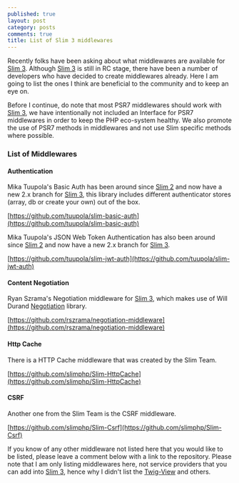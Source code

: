 ```yaml
---
published: true
layout: post
category: posts
comments: true
title: List of Slim 3 middlewares
---
```


Recently folks have been asking about what middlewares are available for [Slim 3][]. Although [Slim 3][] is still in RC stage, there have been a number of developers who have decided to create middlewares already. Here I am going to list the ones I think are beneficial to the community and to keep an eye on.

Before I continue, do note that most PSR7 middlewares should work with [Slim 3][], we have intentionally not included an Interface for PSR7 middlewares in order to keep the PHP eco-system healthy. We also promote the use of PSR7 methods in middlewares and not use Slim specific methods where possible.

### List of Middlewares

#### Authentication

Mika Tuupola's Basic Auth has been around since [Slim 2][] and now have a new 2.x branch for [Slim 3][], this library includes different authenticator stores (array, db or create your own) out of the box. 

[https://github.com/tuupola/slim-basic-auth](https://github.com/tuupola/slim-basic-auth)

Mika Tuupola's JSON Web Token Authentication has also been around since [Slim 2][] and now have a new 2.x branch for [Slim 3][].

[https://github.com/tuupola/slim-jwt-auth](https://github.com/tuupola/slim-jwt-auth)

#### Content Negotiation

Ryan Szrama's Negotiation middleware for [Slim 3][], which makes use of Will Durand [Negotiation][] library. 

[https://github.com/rszrama/negotiation-middleware](https://github.com/rszrama/negotiation-middleware)

#### Http Cache

There is a HTTP Cache middleware that was created by the Slim Team.

[https://github.com/slimphp/Slim-HttpCache](https://github.com/slimphp/Slim-HttpCache)

#### CSRF

Another one from the Slim Team is the CSRF middleware.

[https://github.com/slimphp/Slim-Csrf](https://github.com/slimphp/Slim-Csrf)

If you know of any other middleware not listed here that you would like to be listed, please leave a comment below with a link to the repository. Please note that I am only listing middlewares here, not service providers that you can add into [Slim 3][], hence why I didn't list the [Twig-View][] and others.

[Negotiation]: https://github.com/willdurand/Negotiation
[Slim 3]: http://www.slimframework.com/docs
[Slim 2]: http://docs.slimframeworks.com/
[Twig-View]: https://github.com/slimphp/Twig-View
